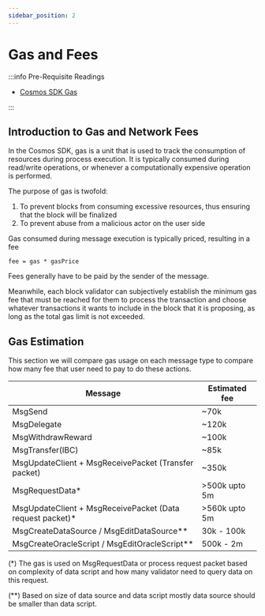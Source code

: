 ```yaml
---
sidebar_position: 2
---
```


# Gas and Fees

:::info Pre-Requisite Readings

- [Cosmos SDK Gas](https://docs.cosmos.network/main/basics/gas-fees)

:::

## Introduction to Gas and Network Fees

In the Cosmos SDK, gas is a unit that is used to track the consumption of resources during process execution. It is typically consumed during read/write operations, or whenever a computationally expensive operation is performed.

The purpose of gas is twofold:

1. To prevent blocks from consuming excessive resources, thus ensuring that the block will be finalized
2. To prevent abuse from a malicious actor on the user side

Gas consumed during message execution is typically priced, resulting in a fee

```
fee = gas * gasPrice
```

Fees generally have to be paid by the sender of the message.

Meanwhile, each block validator can subjectively establish the minimum gas fee that must be reached for them to process the transaction and choose whatever transactions it wants to include in the block that it is proposing, as long as the total gas limit is not exceeded.

## Gas Estimation

This section we will compare gas usage on each message type to compare how many fee that user need to pay to do these actions.

| Message                                                      | Estimated fee |
| ------------------------------------------------------------ | ------------- |
| MsgSend                                                      | ~70k          |
| MsgDelegate                                                  | ~120k         |
| MsgWithdrawReward                                            | ~100k         |
| MsgTransfer(IBC)                                             | ~85k          |
| MsgUpdateClient + MsgReceivePacket (Transfer packet)         | ~350k         |
| MsgRequestData\*                                             | >500k upto 5m |
| MsgUpdateClient + MsgReceivePacket (Data request packet)\*   | >560k upto 5m |
| MsgCreateDataSource / MsgEditDataSource\*\*                  | 30k - 100k    |
| MsgCreateOracleScript / MsgEditOracleScript\*\*              | 500k - 2m     |

(\*) The gas is used on MsgRequestData or process request packet based on complexity of data script and how many validator need to query data on this request.

(\*\*) Based on size of data source and data script mostly data source should be smaller than data script.
